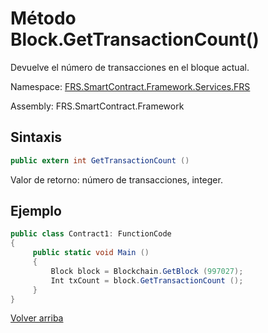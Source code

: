 # Método Block.GetTransactionCount()

Devuelve el número de transacciones en el bloque actual.

Namespace: [FRS.SmartContract.Framework.Services.FRS](../../FRS.md)

Assembly: FRS.SmartContract.Framework

## Sintaxis

```c#
public extern int GetTransactionCount ()
```

Valor de retorno: número de transacciones, integer.

## Ejemplo

```c#
public class Contract1: FunctionCode
{
     public static void Main ()
     {
         Block block = Blockchain.GetBlock (997027);
         Int txCount = block.GetTransactionCount ();
     }
}
```



[Volver arriba](../Block.md)
